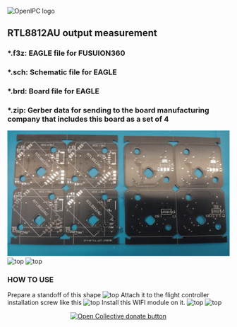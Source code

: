 
![OpenIPC logo](https://openipc.org/assets/openipc-logo-black.svg)

## RTL8812AU output measurement
### *.f3z: EAGLE file for FUSUION360
### *.sch: Schematic file for EAGLE
### *.brd: Board file for EAGLE
### *.zip: Gerber data for sending to the board manufacturing company that includes this board as a set of 4
![top](photo1707209711.jpeg)
![top](WIFI-board.jpg)
![top](WIFI-board2.jpg)
### HOW TO USE
Prepare a standoff of this shape
![top](photo/StandOff.jpg)
Attach it to the flight controller installation screw like this
![top](photo/install1.jpg)
Install this WIFI module on it.
![top](photo/install2.jpg)
![top](photo/install3.jpg)
<p align="center">
<a href="https://opencollective.com/openipc/contribute/backer-14335/checkout" target="_blank"><img src="https://opencollective.com/webpack/donate/button@2x.png?color=blue" width="250" alt="Open Collective donate button"></a>
</p>
